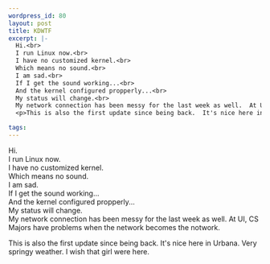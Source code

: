 ```yaml
--- 
wordpress_id: 80
layout: post
title: KDWTF
excerpt: |-
  Hi.<br>
  I run Linux now.<br>
  I have no customized kernel.<br>
  Which means no sound.<br>
  I am sad.<br>
  If I get the sound working...<br>
  And the kernel configured propperly...<br>
  My status will change.<br>
  My network connection has been messy for the last week as well.  At UI, CS Majors have problems when the network becomes the notwork.<p>
  <p>This is also the first update since being back.  It's nice here in Urbana.  Very springy weather.  I wish that girl were here.

tags: 
---
```


Hi.<br>
I run Linux now.<br>
I have no customized kernel.<br>
Which means no sound.<br>
I am sad.<br>
If I get the sound working...<br>
And the kernel configured propperly...<br>
My status will change.<br>
My network connection has been messy for the last week as well.  At UI, CS Majors have problems when the network becomes the notwork.<p>
<p>This is also the first update since being back.  It's nice here in Urbana.  Very springy weather.  I wish that girl were here.
